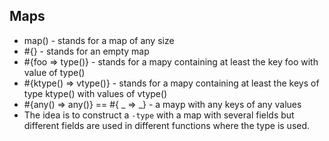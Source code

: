 ## Maps

* map() - stands for a map of any size
* #{} - stands for an empty map
* #{foo => type()} - stands for a mapy containing at least the key foo with value of type()
* #{ktype() => vtype()} - stands for a mapy containing at least the keys of type ktype() with values of vtype()
* #{any() => any()} == #{ _ => _} - a mayp with any keys of any values
* The idea is to construct a `-type` with a map with  several fields but different fields are used in different functions where the type is used.
